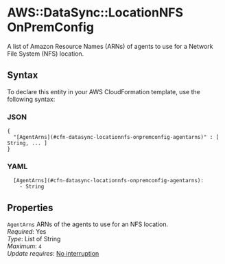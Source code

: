 # AWS::DataSync::LocationNFS OnPremConfig<a name="aws-properties-datasync-locationnfs-onpremconfig"></a>

A list of Amazon Resource Names \(ARNs\) of agents to use for a Network File System \(NFS\) location\.

## Syntax<a name="aws-properties-datasync-locationnfs-onpremconfig-syntax"></a>

To declare this entity in your AWS CloudFormation template, use the following syntax:

### JSON<a name="aws-properties-datasync-locationnfs-onpremconfig-syntax.json"></a>

```
{
  "[AgentArns](#cfn-datasync-locationnfs-onpremconfig-agentarns)" : [ String, ... ]
}
```

### YAML<a name="aws-properties-datasync-locationnfs-onpremconfig-syntax.yaml"></a>

```
  [AgentArns](#cfn-datasync-locationnfs-onpremconfig-agentarns):
    - String
```

## Properties<a name="aws-properties-datasync-locationnfs-onpremconfig-properties"></a>

`AgentArns` <a name="cfn-datasync-locationnfs-onpremconfig-agentarns"></a>
ARNs of the agents to use for an NFS location\.  
_Required_: Yes  
_Type_: List of String  
_Maximum_: `4`  
_Update requires_: [No interruption](https://docs.aws.amazon.com/AWSCloudFormation/latest/UserGuide/using-cfn-updating-stacks-update-behaviors.html#update-no-interrupt)
